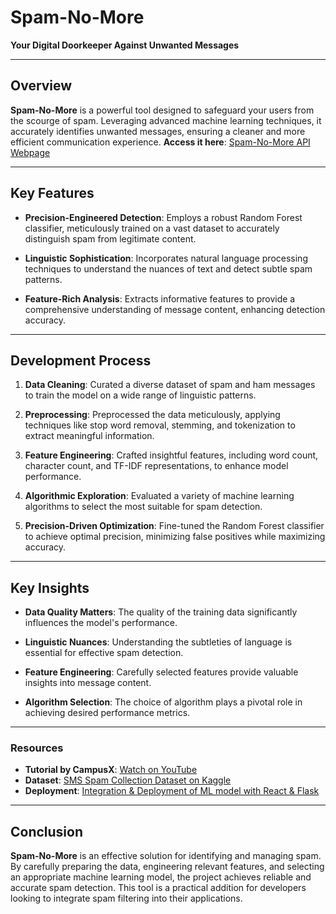 # Spam-No-More
**Your Digital Doorkeeper Against Unwanted Messages**

---

## Overview

**Spam-No-More** is a powerful tool designed to safeguard your users from the scourge of spam. Leveraging advanced machine learning techniques, it accurately identifies unwanted messages, ensuring a cleaner and more efficient communication experience.
**Access it here**: [Spam-No-More API Webpage](https://spam-no-more.onrender.com/)

---

## Key Features

- **Precision-Engineered Detection**: Employs a robust Random Forest classifier, meticulously trained on a vast dataset to accurately distinguish spam from legitimate content.
  
- **Linguistic Sophistication**: Incorporates natural language processing techniques to understand the nuances of text and detect subtle spam patterns.

- **Feature-Rich Analysis**: Extracts informative features to provide a comprehensive understanding of message content, enhancing detection accuracy.

---

## Development Process

1. **Data Cleaning**: Curated a diverse dataset of spam and ham messages to train the model on a wide range of linguistic patterns.
   
2. **Preprocessing**: Preprocessed the data meticulously, applying techniques like stop word removal, stemming, and tokenization to extract meaningful information.
   
3. **Feature Engineering**: Crafted insightful features, including word count, character count, and TF-IDF representations, to enhance model performance.
   
4. **Algorithmic Exploration**: Evaluated a variety of machine learning algorithms to select the most suitable for spam detection.
   
5. **Precision-Driven Optimization**: Fine-tuned the Random Forest classifier to achieve optimal precision, minimizing false positives while maximizing accuracy.

---

## Key Insights

- **Data Quality Matters**: The quality of the training data significantly influences the model's performance.
  
- **Linguistic Nuances**: Understanding the subtleties of language is essential for effective spam detection.
  
- **Feature Engineering**: Carefully selected features provide valuable insights into message content.
  
- **Algorithm Selection**: The choice of algorithm plays a pivotal role in achieving desired performance metrics.

---


### Resources
- **Tutorial by CampusX**: [Watch on YouTube](https://youtu.be/YncZ0WwxyzU?si=uGkZv2EyCyyCLf57)
- **Dataset**: [SMS Spam Collection Dataset on Kaggle](https://www.kaggle.com/datasets/uciml/sms-spam-collection-dataset)
- **Deployment**: [Integration & Deployment of ML model with React & Flask](https://medium.com/@pooranjoyb/integration-deployment-of-ml-model-with-react-flask-3033dd6034b3)

---

## Conclusion

**Spam-No-More** is an effective solution for identifying and managing spam. By carefully preparing the data, engineering relevant features, and selecting an appropriate machine learning model, the project achieves reliable and accurate spam detection. This tool is a practical addition for developers looking to integrate spam filtering into their applications.
